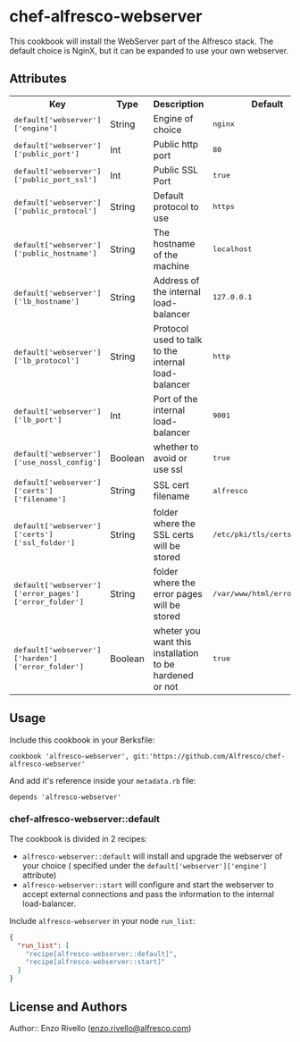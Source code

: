 # chef-alfresco-webserver

This cookbook will install the WebServer part of the Alfresco stack.
The default choice is NginX, but it can be expanded to use your own webserver.

## Attributes

<table>
  <tr>
    <th>Key</th>
    <th>Type</th>
    <th>Description</th>
    <th>Default</th>
  </tr>
  <tr>
    <td><tt>default['webserver']['engine']</tt></td>
    <td>String</td>
    <td>Engine of choice</td>
    <td><tt>nginx</tt></td>
  </tr>
  <tr>
    <td><tt>default['webserver']['public_port']</tt></td>
    <td>Int</td>
    <td>Public http port</td>
    <td><tt>80</tt></td>
  </tr>
  <tr>
    <td><tt>default['webserver']['public_port_ssl']</tt></td>
    <td>Int</td>
    <td>Public SSL Port</td>
    <td><tt>true</tt></td>
  </tr>
  <tr>
    <td><tt>default['webserver']['public_protocol']</tt></td>
    <td>String</td>
    <td>Default protocol to use</td>
    <td><tt>https</tt></td>
  </tr>
  <tr>
    <td><tt>default['webserver']['public_hostname']</tt></td>
    <td>String</td>
    <td>The hostname of the machine</td>
    <td><tt>localhost</tt></td>
  </tr>
  <tr>
    <td><tt>default['webserver']['lb_hostname']</tt></td>
    <td>String</td>
    <td>Address of the internal load-balancer</td>
    <td><tt>127.0.0.1</tt></td>
  </tr>
  <tr>
    <td><tt>default['webserver']['lb_protocol']</tt></td>
    <td>String</td>
    <td>Protocol used to talk to the internal load-balancer</td>
    <td><tt>http</tt></td>
  </tr>
  <tr>
    <td><tt>default['webserver']['lb_port']</tt></td>
    <td>Int</td>
    <td>Port of the internal load-balancer</td>
    <td><tt>9001</tt></td>
  </tr>
  <tr>
    <td><tt>default['webserver']['use_nossl_config']</tt></td>
    <td>Boolean</td>
    <td>whether to avoid or use ssl</td>
    <td><tt>true</tt></td>
  </tr>
  <tr>
    <td><tt>default['webserver']['certs']['filename']</tt></td>
    <td>String</td>
    <td>SSL cert filename</td>
    <td><tt>alfresco</tt></td>
  </tr>
  <tr>
    <td><tt>default['webserver']['certs']['ssl_folder']</tt></td>
    <td>String</td>
    <td>folder where the SSL certs will be stored</td>
    <td><tt>/etc/pki/tls/certs'</tt></td>
  </tr>
  <tr>
    <td><tt>default['webserver']['error_pages']['error_folder']</tt></td>
    <td>String</td>
    <td>folder where the error pages will be stored</td>
    <td><tt>/var/www/html/error_pages</tt></td>
  </tr>
  <tr>
    <td><tt>default['webserver']['harden']['error_folder']</tt></td>
    <td>Boolean</td>
    <td>wheter you want this installation to be hardened or not</td>
    <td><tt>true</tt></td>
  </tr>
</table>

## Usage

Include this cookbook in your Berksfile:

`cookbook 'alfresco-webserver', git:'https://github.com/Alfresco/chef-alfresco-webserver' `

And add it's reference inside your `metadata.rb` file:

`depends 'alfresco-webserver'`



### chef-alfresco-webserver::default

The cookbook is divided in 2 recipes:

- `alfresco-webserver::default` will install and upgrade the webserver of your choice ( specified under the `default['webserver']['engine']` attribute)
- `alfresco-webserver::start` will configure and start the webserver to accept external connections and pass the information to the internal load-balancer.

Include `alfresco-webserver` in your node `run_list`:

```json
{
  "run_list": [
    "recipe[alfresco-webserver::default]",
    "recipe[alfresco-webserver::start]"
  ]
}
```

## License and Authors

Author:: Enzo Rivello (<enzo.rivello@alfresco.com>)
